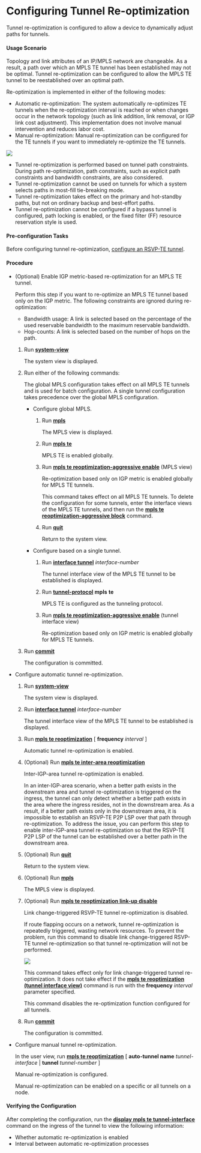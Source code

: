 Configuring Tunnel Re-optimization
==================================

Tunnel re-optimization is configured to allow a device to dynamically adjust paths for tunnels.

#### Usage Scenario

Topology and link attributes of an IP/MPLS network are changeable. As a result, a path over which an MPLS TE tunnel has been established may not be optimal. Tunnel re-optimization can be configured to allow the MPLS TE tunnel to be reestablished over an optimal path.

Re-optimization is implemented in either of the following modes:

* Automatic re-optimization: The system automatically re-optimizes TE tunnels when the re-optimization interval is reached or when changes occur in the network topology (such as link addition, link removal, or IGP link cost adjustment). This implementation does not involve manual intervention and reduces labor cost.
* Manual re-optimization: Manual re-optimization can be configured for the TE tunnels if you want to immediately re-optimize the TE tunnels.

![](../../../../public_sys-resources/note_3.0-en-us.png) 

* Tunnel re-optimization is performed based on tunnel path constraints. During path re-optimization, path constraints, such as explicit path constraints and bandwidth constraints, are also considered.
* Tunnel re-optimization cannot be used on tunnels for which a system selects paths in most-fill tie-breaking mode.
* Tunnel re-optimization takes effect on the primary and hot-standby paths, but not on ordinary backup and best-effort paths.
* Tunnel re-optimization cannot be configured if a bypass tunnel is configured, path locking is enabled, or the fixed filter (FF) resource reservation style is used.


#### Pre-configuration Tasks

Before configuring tunnel re-optimization, [configure an RSVP-TE tunnel](dc_vrp_te-p2p_cfg_0003.html).


#### Procedure

* (Optional) Enable IGP metric-based re-optimization for an MPLS TE tunnel.
  
  
  
  Perform this step if you want to re-optimize an MPLS TE tunnel based only on the IGP metric. The following constraints are ignored during re-optimization:
  
  + Bandwidth usage: A link is selected based on the percentage of the used reservable bandwidth to the maximum reservable bandwidth.
  + Hop-counts: A link is selected based on the number of hops on the path.
  
  1. Run [**system-view**](cmdqueryname=system-view)
     
     
     
     The system view is displayed.
  2. Run either of the following commands:
     
     
     
     The global MPLS configuration takes effect on all MPLS TE tunnels and is used for batch configuration. A single tunnel configuration takes precedence over the global MPLS configuration.
     
     + Configure global MPLS.
       1. Run [**mpls**](cmdqueryname=mpls)
          
          The MPLS view is displayed.
       2. Run [**mpls te**](cmdqueryname=mpls+te)
          
          MPLS TE is enabled globally.
       3. Run [**mpls te reoptimization-aggressive enable**](cmdqueryname=mpls+te+reoptimization-aggressive+enable) (MPLS view)
          
          Re-optimization based only on IGP metric is enabled globally for MPLS TE tunnels.
          
          This command takes effect on all MPLS TE tunnels. To delete the configuration for some tunnels, enter the interface views of the MPLS TE tunnels, and then run the [**mpls te reoptimization-aggressive block**](cmdqueryname=mpls+te+reoptimization-aggressive+block) command.
       4. Run [**quit**](cmdqueryname=quit)
          
          Return to the system view.
     + Configure based on a single tunnel.
       1. Run [**interface tunnel**](cmdqueryname=interface+tunnel) *interface-number*
          
          The tunnel interface view of the MPLS TE tunnel to be established is displayed.
       2. Run [**tunnel-protocol**](cmdqueryname=tunnel-protocol) **mpls** **te**
          
          MPLS TE is configured as the tunneling protocol.
       3. Run [**mpls te reoptimization-aggressive enable**](cmdqueryname=mpls+te+reoptimization-aggressive+enable) (tunnel interface view)
          
          Re-optimization based only on IGP metric is enabled globally for MPLS TE tunnels.
  3. Run [**commit**](cmdqueryname=commit)
     
     
     
     The configuration is committed.
* Configure automatic tunnel re-optimization.
  1. Run [**system-view**](cmdqueryname=system-view)
     
     
     
     The system view is displayed.
  2. Run [**interface tunnel**](cmdqueryname=interface+tunnel) *interface-number*
     
     
     
     The tunnel interface view of the MPLS TE tunnel to be established is displayed.
  3. Run [**mpls te reoptimization**](cmdqueryname=mpls+te+reoptimization) [ **frequency** *interval* ]
     
     
     
     Automatic tunnel re-optimization is enabled.
  4. (Optional) Run [**mpls te inter-area reoptimization**](cmdqueryname=mpls+te+inter-area+reoptimization)
     
     
     
     Inter-IGP-area tunnel re-optimization is enabled.
     
     
     
     In an inter-IGP-area scenario, when a better path exists in the downstream area and tunnel re-optimization is triggered on the ingress, the tunnel can only detect whether a better path exists in the area where the ingress resides, not in the downstream area. As a result, if a better path exists only in the downstream area, it is impossible to establish an RSVP-TE P2P LSP over that path through re-optimization. To address the issue, you can perform this step to enable inter-IGP-area tunnel re-optimization so that the RSVP-TE P2P LSP of the tunnel can be established over a better path in the downstream area.
  5. (Optional) Run [**quit**](cmdqueryname=quit)
     
     
     
     Return to the system view.
  6. (Optional) Run [**mpls**](cmdqueryname=mpls)
     
     
     
     The MPLS view is displayed.
  7. (Optional) Run [**mpls te reoptimization link-up disable**](cmdqueryname=mpls+te+reoptimization+link-up+disable)
     
     
     
     Link change-triggered RSVP-TE tunnel re-optimization is disabled.
     
     
     
     If route flapping occurs on a network, tunnel re-optimization is repeatedly triggered, wasting network resources. To prevent the problem, run this command to disable link change-triggered RSVP-TE tunnel re-optimization so that tunnel re-optimization will not be performed.
     
     ![](../../../../public_sys-resources/note_3.0-en-us.png) 
     
     This command takes effect only for link change-triggered tunnel re-optimization. It does not take effect if the [**mpls te reoptimization (tunnel interface view)**](cmdqueryname=mpls+te+reoptimization+%28tunnel+interface+view%29) command is run with the **frequency** *interval* parameter specified.
     
     This command disables the re-optimization function configured for all tunnels.
  8. Run [**commit**](cmdqueryname=commit)
     
     
     
     The configuration is committed.
* Configure manual tunnel re-optimization.
  
  
  
  In the user view, run [**mpls te reoptimization**](cmdqueryname=mpls+te+reoptimization) [ **auto-tunnel name** *tunnel-interface* | **tunnel** *tunnel-number* ]
  
  Manual re-optimization is configured.
  
  Manual re-optimization can be enabled on a specific or all tunnels on a node.

#### Verifying the Configuration

After completing the configuration, run the [**display mpls te tunnel-interface**](cmdqueryname=display+mpls+te+tunnel-interface) command on the ingress of the tunnel to view the following information:

* Whether automatic re-optimization is enabled
* Interval between automatic re-optimization processes